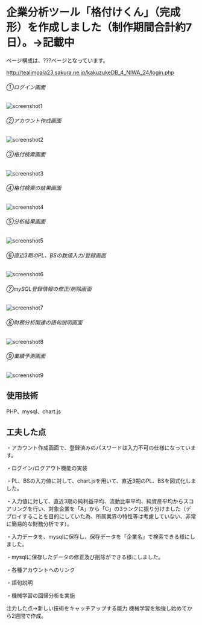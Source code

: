 # 企業分析ツール「格付けくん」（完成形）を作成しました（制作期間合計約7日）。→記載中

ページ構成は、???ページとなっています。

http://tealimpala23.sakura.ne.jp/kakuzukeDB_4_NIWA_24/login.php


###### ①ログイン画面
![](pic1.png "screenshot1")


###### ②アカウント作成画面
![](pic2.png "screenshot2")


###### ③格付検索画面
![](pic3.png "screenshot3")


###### ④格付検索の結果画面
![](pic4.png "screenshot4")


###### ⑤分析結果画面
![](pic5.png "screenshot5")


###### ⑥直近3期のPL、BSの数値入力/登録画面
![](pic6.png "screenshot6")


###### ⑦mySQL登録情報の修正/削除画面
![](pic7.png "screenshot7")


###### ⑧財務分析関連の語句説明画面
![](pic8.png "screenshot8")


###### ⑨業績予測画面
![](pic9.png "screenshot9")




## 使用技術
PHP、mysql、chart.js

## 工夫した点
・アカウント作成画面で、登録済みのパスワードは入力不可の仕様になっています。

・ログイン/ログアウト機能の実装

・PL、BSの入力値に対して、chart.jsを用いて、直近3期のPL、BSを図式化しました。

・入力値に対して、直近3期の純利益平均、流動比率平均、純資産平均からスコアリングを行い、対象企業を「A」から「C」の3ランクに振り分けました（デプロイすることを目的にしていた為、所属業界の特性等は考慮していない、非常に簡易的な財務分析です）。

・入力データを、mysqlに保存し、保存データを「企業名」で検索できる様にしました。

・mysqlに保存したデータの修正及び削除ができる様にしました。

・各種アカウントへのリンク

・語句説明


・機械学習の回帰分析を実施


注力した点→新しい技術をキャッチアップする能力
機械学習を勉強し始めてから2週間で作成。
